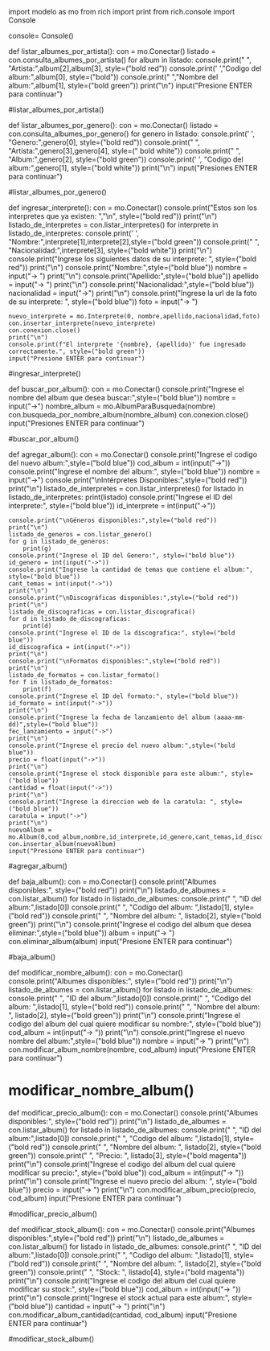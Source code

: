import modelo as mo
from rich import print
from rich.console import Console




console= Console()

def listar_albumes_por_artista():
    con = mo.Conectar()
    listado = con.consulta_albumes_por_artista()
    for album in listado:
        console.print(" ", "Artista:",album[2],album[3], style=("bold red"))
        console.print(' ',"Codigo del album:",album[0], style=("bold"))
        console.print(" ","Nombre del album:",album[1], style=("bold green"))
        print("\n")
    input("Presione ENTER para continuar")

#listar_albumes_por_artista()


def listar_albumes_por_genero():
    con = mo.Conectar()
    listado = con.consulta_albumes_por_genero()
    for genero in listado:
        console.print(' ', "Genero:",genero[0], style=("bold red"))
        console.print(" ", "Artista:",genero[3],genero[4], style=(" bold white"))
        console.print(" ", "Album:",genero[2], style=("bold green"))
        console.print(' ', "Codigo del album:",genero[1], style=("bold white"))
        print("\n")
    input("Presiones ENTER para continuar")


#listar_albumes_por_genero()


def ingresar_interprete():
    con = mo.Conectar()
    console.print("Estos son los interpretes que ya existen: ","\n", style=("bold red"))
    print("\n")
    listado_de_interpretes = con.listar_interpretes()
    for interprete in listado_de_interpretes:
        console.print(' ', "Nombre:",interprete[1],interprete[2],style=("bold green"))
        console.print(" ", "Nacionalidad:",interprete[3], style=("bold white"))
        print("\n")
    console.print("Ingrese los siguientes datos de su interprete: ", style=("bold red"))
    print("\n")
    console.print("Nombre:",style=("bold blue"))
    nombre = input("-> ")
    print("\n")
    console.print("Apellido:",style=("bold blue"))
    apellido = input("-> ")
    print("\n")
    console.print("Nacionalidad:",style=("bold blue"))
    nacionalidad = input("->")
    print("\n")
    console.print("Ingrese la url de la foto de su interprete: ", style=("bold blue"))
    foto = input("-> ")
    
    nuevo_interprete = mo.Interprete(0, nombre,apellido,nacionalidad,foto)
    con.insertar_interprete(nuevo_interprete)
    con.conexion.close()
    print("\n")
    console.print(f"El interprete '{nombre}, {apellido}' fue ingresado correctamente.", style=("bold green"))
    input("Presione ENTER para continuar")

#ingresar_interprete()

def buscar_por_album():
    con = mo.Conectar()
    console.print("Ingrese el nombre del album que desea buscar:",style=("bold blue"))
    nombre = input("->")
    nombre_album = mo.AlbumParaBusqueda(nombre)
    con.busqueda_por_nombre_album(nombre_album)
    con.conexion.close()
    input("Presiones ENTER para continuar")

#buscar_por_album()

def agregar_album():
    con = mo.Conectar()
    console.print("Ingrese el codigo del nuevo album:",style=("bold blue"))
    cod_album = int(input("->"))
    console.print("Ingrese el nombre del album:", style=("bold blue"))
    nombre = input("->")
    console.print("\nIntérpretes Disponibles:",style=("bold red"))
    print("\n")
    listado_de_interpretes = con.listar_interpretes()
    for listado in listado_de_interpretes:
        print(listado)
    console.print("Ingrese el ID del interprete:", style=("bold blue"))
    id_interprete = int(input("->"))
    
    console.print("\nGéneros disponibles:",style=("bold red"))
    print("\n")
    listado_de_generos = con.listar_genero()
    for g in listado_de_generos:
        print(g)
    console.print("Ingrese el ID del Genero:", style=("bold blue"))
    id_genero = int(input("->"))
    console.print("Ingrese la cantidad de temas que contiene el album:", style=("bold blue"))
    cant_temas = int(input("->"))
    print("\n")
    console.print("\nDiscográficas disponibles:",style=("bold red"))
    print("\n")
    listado_de_discograficas = con.listar_discografica()
    for d in listado_de_discograficas:
        print(d)
    console.print("Ingrese el ID de la discografica:", style=("bold blue"))
    id_discografica = int(input("->"))
    print("\n")
    console.print("\nFormatos disponibles:",style=("bold red"))
    print("\n")
    listado_de_formatos = con.listar_formato()
    for f in listado_de_formatos:
        print(f)
    console.print("Ingrese el ID del formato:", style=("bold blue"))
    id_formato = int(input("->"))
    print("\n")
    console.print("Ingrese la fecha de lanzamiento del album (aaaa-mm-dd)",style=("bold blue"))
    fec_lanzamiento = input("->")
    print("\n")
    console.print("Ingrese el precio del nuevo album:",style=("bold blue"))
    precio = float(input("->"))
    print("\n")
    console.print("Ingrese el stock disponible para este album:", style=("bold blue"))
    cantidad = float(input("->"))
    print("\n")
    console.print("Ingrese la direccion web de la caratula: ", style=("bold blue"))
    caratula = input("->")
    print("\n")
    nuevoAlbum = mo.Album(0,cod_album,nombre,id_interprete,id_genero,cant_temas,id_discografica,id_formato,fec_lanzamiento,precio,cantidad,caratula)
    con.insertar_album(nuevoAlbum)
    input("Presione ENTER para continuar")

#agregar_album()

def baja_album():
    con = mo.Conectar()
    console.print("Albumes disponibles:", style=("bold red"))
    print("\n")
    listado_de_albumes = con.listar_album()
    for listado in listado_de_albumes:
        console.print(" ", "ID del album:",listado[0])
        console.print(" ", "Codigo del album: ",listado[1], style=("bold red"))
        console.print(" ", "Nombre del album: ", listado[2], style=("bold green"))
        print("\n")
    console.print("Ingrese el codigo del album que desea eliminar:",style=("bold blue"))
    album = input("-> ")
    con.eliminar_album(album)
    input("Presione ENTER para continuar")

#baja_album()

def modificar_nombre_album():
    con = mo.Conectar()
    console.print("Albumes disponibles:", style=("bold red"))
    print("\n")
    listado_de_albumes = con.listar_album()
    for listado in listado_de_albumes:
        console.print(" ", "ID del album:",listado[0])
        console.print(" ", "Codigo del album: ",listado[1], style=("bold red"))
        console.print(" ", "Nombre del album: ", listado[2], style=("bold green"))
        print("\n")
    console.print("Ingrese el codigo del album del cual quiere modificar su nombre:", style=("bold blue"))
    cod_album = int(input("-> "))
    print("\n")
    console.print("Ingrese el nuevo nombre del album:",style=("bold blue"))
    nombre = input("-> ")
    print("\n")
    con.modificar_album_nombre(nombre, cod_album)
    input("Presione ENTER para continuar")

# modificar_nombre_album()

def modificar_precio_album():
    con = mo.Conectar()
    console.print("Albumes disponibles:", style=("bold red"))
    print("\n")
    listado_de_albumes = con.listar_album()
    for listado in listado_de_albumes:
        console.print(" ", "ID del album:",listado[0])
        console.print(" ", "Codigo del album: ",listado[1], style=("bold red"))
        console.print(" ", "Nombre del album: ", listado[2], style=("bold green"))
        console.print(" ", "Precio: ", listado[3], style=("bold magenta"))
        print("\n")
    console.print("Ingrese el codigo del album del cual quiere modificar su precio:", style=("bold blue"))
    cod_album = int(input("-> "))
    print("\n")
    console.print("Ingrese el nuevo precio del album: ", style=("bold blue"))
    precio = input("-> ")
    print("\n")
    con.modificar_album_precio(precio, cod_album)
    input("Presione ENTER para continuar")

#modificar_precio_album()

def modificar_stock_album():
    con = mo.Conectar()
    console.print("Albumes disponibles:",style=("bold red"))
    print("\n")
    listado_de_albumes = con.listar_album()
    for listado in listado_de_albumes:
        console.print(" ", "ID del album:",listado[0])
        console.print(" ", "Codigo del album: ",listado[1], style=("bold red"))
        console.print(" ", "Nombre del album: ", listado[2], style=("bold green"))
        console.print(" ", "Stock: ", listado[4], style=("bold magenta"))
        print("\n")
    console.print("Ingrese el codigo del album del cual quiere modificar su stock:", style=("bold blue"))
    cod_album = int(input("-> "))
    print("\n")
    console.print("Ingrese el stock actual para este album:", style=("bold blue"))
    cantidad = input("-> ")
    print("\n")
    con.modificar_album_cantidad(cantidad, cod_album)
    input("Presione ENTER para continuar")

#modificar_stock_album()

